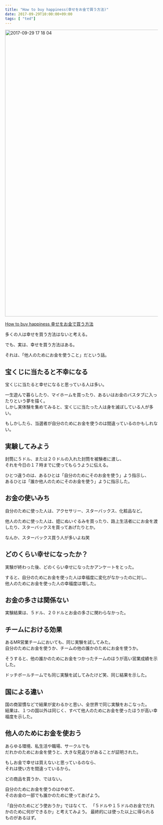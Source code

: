 ```yaml
---
title: "How to buy happiness(幸せをお金で買う方法)"
date: 2017-09-29T10:00:00+09:00
tags: [ "ted"]
---
```


<img width="944" alt="2017-09-29 17 18 04" src="https://user-images.githubusercontent.com/3523368/31007072-33e90c2c-a53a-11e7-82c7-eccc5249d40b.png">

[How to buy happiness 幸せをお金で買う方法](https://www.ted.com/talks/michael_norton_how_to_buy_happiness?language=ja#t-632417)

多くの人は幸せを買う方法はないと考える。  

でも、実は、幸せを買う方法はある。  

それは、「他人のためにお金を使うこと」だという話。

  
  
## 宝くじに当たると不幸になる

宝くじに当たると幸せになると思っている人は多い。  

一生遊んで暮らしたり、マイホームを買ったり、あるいはお金のバスタブに入ったりという夢を描く。  
しかし実体験を集めてみると、宝くじに当たった人は身を滅ぼしている人が多い。  

もしかしたら、当選者が自分のためにお金を使うのは間違っているのかもしれない。  

  
## 実験してみよう

封筒に５ドル、または２０ドルの入れた封筒を被験者に渡し、  
それを今日の１７時までに使ってもらうように伝える。  

ひとつ違うのは、あるひとは「自分のためにそのお金を使う」よう指示し、  
あるひとは「誰か他人のためにそのお金を使う」ように指示した。

  
## お金の使いみち

自分のために使った人は、アクセサリー、スターバックス、化粧品など。  

他人のために使った人は、姪にぬいぐるみを買ったり、路上生活者ににお金を渡したり、スターバックスを買ってあげたりとか。  

なんか、スターバックス買う人が多いよね笑  

  
## どのくらい幸せになったか？

実験が終わった後、どのくらい幸せになったかアンケートをとった。  

すると、自分のためにお金を使った人は幸福度に変化がなかったのに対し、  
他人のためにお金を使った人の幸福度は増した。

  
## お金の多さは関係ない

実験結果は、５ドル、２０ドルとお金の多さに関わらなかった。

  
## チームにおける効果

あるMR営業チームにおいても、同じ実験を試してみた。  
自分のためにお金を使うか、チームの他の誰かのためにお金を使うか。  

そうすると、他の誰かのためにお金をつかったチームのほうが高い営業成績を示した。

ドッチボールチームでも同じ実験を試してみたけど笑、同じ結果を示した。

  
## 国による違い

国の商習慣などで結果が変わるかと思い、全世界で同じ実験をおこなった。  
結果は、１つの国以外は同じく、すべて他人のためにお金を使ったほうが高い幸福度を示した。  

  
## 他人のためにお金を使おう

あらゆる環境、私生活や職場、サークルでも  
だれかのためにお金を使うと、大きな見返りがあることが証明された。  

もしお金で幸せは買えないと思っているのなら、  
それは使い方を間違っているから。  

どの商品を買うか、ではない。  

自分のためにお金を使うのはやめて、  
そのお金の一部でも誰かのために使ってあげよう。  

「自分のためにどう使おうか」ではなくて、
「５ドルや１５ドルのお金でだれかのために何ができるか」と考えてみよう。
最終的には使った以上に得られるものがあるはず。
